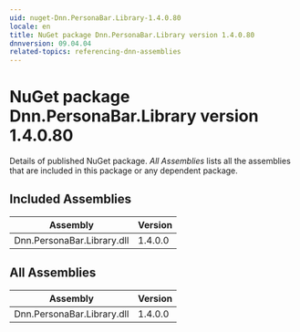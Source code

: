 ```yaml
---
uid: nuget-Dnn.PersonaBar.Library-1.4.0.80
locale: en
title: NuGet package Dnn.PersonaBar.Library version 1.4.0.80
dnnversion: 09.04.04
related-topics: referencing-dnn-assemblies
---
```


# NuGet package Dnn.PersonaBar.Library version 1.4.0.80
Details of published NuGet package.
*All Assemblies* lists all the assemblies that are included in this package or any dependent package.

## Included Assemblies

|Assembly|Version|
|---|---|
|Dnn.PersonaBar.Library.dll|1.4.0.0|

## All Assemblies

|Assembly|Version|
|---|---|
|Dnn.PersonaBar.Library.dll|1.4.0.0|


